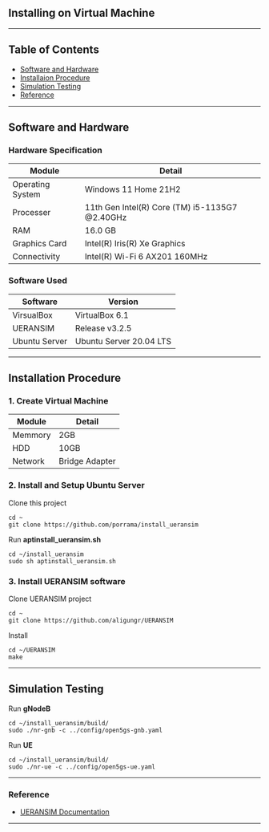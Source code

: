 ## Installing on Virtual Machine

---

## Table of Contents
- [Software and Hardware](#id-specification)
- [Installaion Procedure](#id-installation)
- [Simulation Testing](#id-simulation)
- [Reference](#id-reference)

---

<div id='id-specification'/>

## Software and Hardware

### Hardware Specification
| Module           | Detail                                         |
| -----------      | -----------                                    |
| Operating System | Windows 11 Home 21H2                           |
| Processer        | 11th Gen Intel(R) Core (TM) i5-1135G7 @2.40GHz |
| RAM              | 16.0 GB                                        |
| Graphics Card    | Intel(R) Iris(R) Xe Graphics                   |
| Connectivity     | Intel(R) Wi-Fi 6 AX201 160MHz                  |

### Software Used
| Software      | Version                 |
| -----------   | -----------             |
| VirsualBox    | VirtualBox 6.1          |
| UERANSIM      | Release v3.2.5          |
| Ubuntu Server | Ubuntu Server 20.04 LTS |

---

<div id='id-installation'/>

## Installation Procedure

### 1. Create Virtual Machine
| Module      | Detail         |
| ----------- | -----------    |
| Memmory     | 2GB            |
| HDD         | 10GB           |
| Network     | Bridge Adapter |

### 2. Install and Setup Ubuntu Server

Clone this project
~~~ text
cd ~
git clone https://github.com/porrama/install_ueransim
~~~

Run **aptinstall_ueransim.sh**
~~~ text
cd ~/install_ueransim
sudo sh aptinstall_ueransim.sh
~~~

### 3. Install UERANSIM software

Clone UERANSIM project
~~~ text
cd ~
git clone https://github.com/aligungr/UERANSIM
~~~

Install
~~~ text
cd ~/UERANSIM
make
~~~

---

<div id='id-simulation'/>

## Simulation Testing

Run **gNodeB**
~~~ text
cd ~/install_ueransim/build/
sudo ./nr-gnb -c ../config/open5gs-gnb.yaml
~~~ 

Run **UE**
~~~ text
cd ~/install_ueransim/build/
sudo ./nr-ue -c ../config/open5gs-ue.yaml
~~~

---

<div id='id-reference'/>

### Reference
- [UERANSIM Documentation](https://github.com/aligungr/UERANSIM)

---
